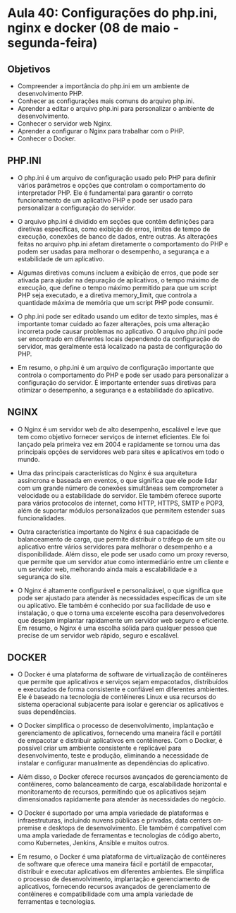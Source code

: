 # Aula 40: Configurações do php.ini, nginx e docker (08 de maio - segunda-feira)

## Objetivos

- Compreender a importância do php.ini em um ambiente de desenvolvimento PHP.
- Conhecer as configurações mais comuns do arquivo php.ini.
- Aprender a editar o arquivo php.ini para personalizar o ambiente de desenvolvimento.
- Conhecer o servidor web Nginx.
- Aprender a configurar o Nginx para trabalhar com o PHP.
- Conhecer o Docker.

## PHP.INI

- O php.ini é um arquivo de configuração usado pelo PHP para definir vários parâmetros e opções que controlam o comportamento do interpretador PHP. Ele é fundamental para garantir o correto funcionamento de um aplicativo PHP e pode ser usado para personalizar a configuração do servidor.

- O arquivo php.ini é dividido em seções que contêm definições para diretivas específicas, como exibição de erros, limites de tempo de execução, conexões de banco de dados, entre outras. As alterações feitas no arquivo php.ini afetam diretamente o comportamento do PHP e podem ser usadas para melhorar o desempenho, a segurança e a estabilidade de um aplicativo.

- Algumas diretivas comuns incluem a exibição de erros, que pode ser ativada para ajudar na depuração de aplicativos, o tempo máximo de execução, que define o tempo máximo permitido para que um script PHP seja executado, e a diretiva memory_limit, que controla a quantidade máxima de memória que um script PHP pode consumir.

- O php.ini pode ser editado usando um editor de texto simples, mas é importante tomar cuidado ao fazer alterações, pois uma alteração incorreta pode causar problemas no aplicativo. O arquivo php.ini pode ser encontrado em diferentes locais dependendo da configuração do servidor, mas geralmente está localizado na pasta de configuração do PHP.

- Em resumo, o php.ini é um arquivo de configuração importante que controla o comportamento do PHP e pode ser usado para personalizar a configuração do servidor. É importante entender suas diretivas para otimizar o desempenho, a segurança e a estabilidade do aplicativo.

## NGINX

- O Nginx é um servidor web de alto desempenho, escalável e leve que tem como objetivo fornecer serviços de internet eficientes. Ele foi lançado pela primeira vez em 2004 e rapidamente se tornou uma das principais opções de servidores web para sites e aplicativos em todo o mundo.

- Uma das principais características do Nginx é sua arquitetura assíncrona e baseada em eventos, o que significa que ele pode lidar com um grande número de conexões simultâneas sem comprometer a velocidade ou a estabilidade do servidor. Ele também oferece suporte para vários protocolos de internet, como HTTP, HTTPS, SMTP e POP3, além de suportar módulos personalizados que permitem estender suas funcionalidades.

- Outra característica importante do Nginx é sua capacidade de balanceamento de carga, que permite distribuir o tráfego de um site ou aplicativo entre vários servidores para melhorar o desempenho e a disponibilidade. Além disso, ele pode ser usado como um proxy reverso, que permite que um servidor atue como intermediário entre um cliente e um servidor web, melhorando ainda mais a escalabilidade e a segurança do site.

- O Nginx é altamente configurável e personalizável, o que significa que pode ser ajustado para atender às necessidades específicas de um site ou aplicativo. Ele também é conhecido por sua facilidade de uso e instalação, o que o torna uma excelente escolha para desenvolvedores que desejam implantar rapidamente um servidor web seguro e eficiente. Em resumo, o Nginx é uma escolha sólida para qualquer pessoa que precise de um servidor web rápido, seguro e escalável.

## DOCKER

- O Docker é uma plataforma de software de virtualização de contêineres que permite que aplicativos e serviços sejam empacotados, distribuídos e executados de forma consistente e confiável em diferentes ambientes. Ele é baseado na tecnologia de contêineres Linux e usa recursos do sistema operacional subjacente para isolar e gerenciar os aplicativos e suas dependências.

- O Docker simplifica o processo de desenvolvimento, implantação e gerenciamento de aplicativos, fornecendo uma maneira fácil e portátil de empacotar e distribuir aplicativos em contêineres. Com o Docker, é possível criar um ambiente consistente e replicável para desenvolvimento, teste e produção, eliminando a necessidade de instalar e configurar manualmente as dependências do aplicativo.

- Além disso, o Docker oferece recursos avançados de gerenciamento de contêineres, como balanceamento de carga, escalabilidade horizontal e monitoramento de recursos, permitindo que os aplicativos sejam dimensionados rapidamente para atender às necessidades do negócio.

- O Docker é suportado por uma ampla variedade de plataformas e infraestruturas, incluindo nuvens públicas e privadas, data centers on-premise e desktops de desenvolvimento. Ele também é compatível com uma ampla variedade de ferramentas e tecnologias de código aberto, como Kubernetes, Jenkins, Ansible e muitos outros.

- Em resumo, o Docker é uma plataforma de virtualização de contêineres de software que oferece uma maneira fácil e portátil de empacotar, distribuir e executar aplicativos em diferentes ambientes. Ele simplifica o processo de desenvolvimento, implantação e gerenciamento de aplicativos, fornecendo recursos avançados de gerenciamento de contêineres e compatibilidade com uma ampla variedade de ferramentas e tecnologias.